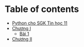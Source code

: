 # Table of contents

* [Python cho SGK Tin học 11](README.md)
* [Chương I](chuong-i/README.md)
  * [Bài 1](chuong-i/bai-1.md)
* [Chương II](chuong-ii.md)

